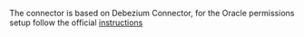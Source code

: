The connector is based on Debezium Connector, for the Oracle permissions setup follow the
official [instructions](https://debezium.io/documentation/reference/stable/connectors/postgresql.html#postgresql-permissions)